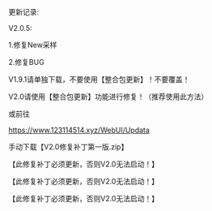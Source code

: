 更新记录:

V2.0.5:

1.修复New采样

2.修复BUG

V1.9.1请单独下载，不要使用【整合包更新】！不要覆盖！

V2.0请使用【整合包更新】功能进行修复！（推荐使用此方法）

或前往

https://www.123114514.xyz/WebUI/Updata

手动下载【V2.0修复补丁第一版.zip】

【此修复补丁必须更新，否则V2.0无法启动！】

【此修复补丁必须更新，否则V2.0无法启动！】

【此修复补丁必须更新，否则V2.0无法启动！】
